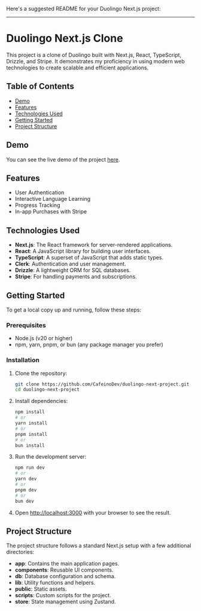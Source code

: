 Here's a suggested README for your Duolingo Next.js project:

---

# Duolingo Next.js Clone

This project is a clone of Duolingo built with Next.js, React, TypeScript, Drizzle, and Stripe. It demonstrates my proficiency in using modern web technologies to create scalable and efficient applications.

## Table of Contents

- [Demo](#demo)
- [Features](#features)
- [Technologies Used](#technologies-used)
- [Getting Started](#getting-started)
- [Project Structure](#project-structure)

## Demo

You can see the live demo of the project [here](https://duolingo-next-project.vercel.app/).

## Features

- User Authentication
- Interactive Language Learning
- Progress Tracking
- In-app Purchases with Stripe

## Technologies Used

- **Next.js**: The React framework for server-rendered applications.
- **React**: A JavaScript library for building user interfaces.
- **TypeScript**: A superset of JavaScript that adds static types.
- **Clerk**: Authentication and user management.
- **Drizzle**: A lightweight ORM for SQL databases.
- **Stripe**: For handling payments and subscriptions.

## Getting Started

To get a local copy up and running, follow these steps:

### Prerequisites

- Node.js (v20 or higher)
- npm, yarn, pnpm, or bun (any package manager you prefer)

### Installation

1. Clone the repository:

    ```bash
    git clone https://github.com/CafeinoDev/duolingo-next-project.git
    cd duolingo-next-project
    ```

2. Install dependencies:

    ```bash
    npm install
    # or
    yarn install
    # or
    pnpm install
    # or
    bun install
    ```

3. Run the development server:

    ```bash
    npm run dev
    # or
    yarn dev
    # or
    pnpm dev
    # or
    bun dev
    ```

4. Open [http://localhost:3000](http://localhost:3000) with your browser to see the result.

## Project Structure

The project structure follows a standard Next.js setup with a few additional directories:

- **app**: Contains the main application pages.
- **components**: Reusable UI components.
- **db**: Database configuration and schema.
- **lib**: Utility functions and helpers.
- **public**: Static assets.
- **scripts**: Custom scripts for the project.
- **store**: State management using Zustand.
